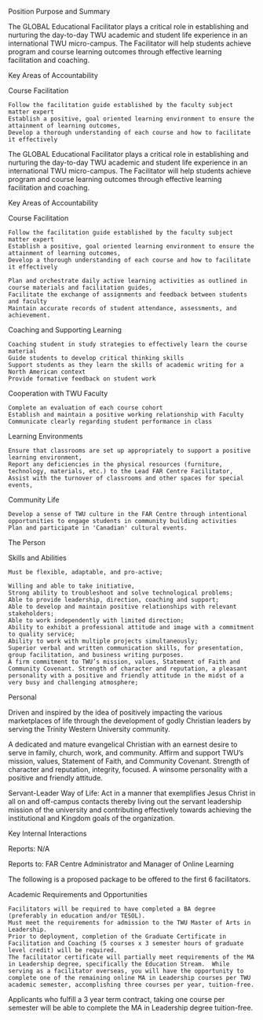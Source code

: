 Position Purpose and Summary


The GLOBAL Educational Facilitator plays a critical role in establishing and nurturing the day-to-day TWU academic and student life experience in an international TWU micro-campus. The Facilitator will help students achieve program and course learning outcomes through effective learning facilitation and coaching. 

 

Key Areas of Accountability

 Course Facilitation 

    Follow the facilitation guide established by the faculty subject matter expert
    Establish a positive, goal oriented learning environment to ensure the attainment of learning outcomes, 
    Develop a thorough understanding of each course and how to facilitate it effectively 

The GLOBAL Educational Facilitator plays a critical role in establishing and nurturing the day-to-day TWU academic and student life experience in an international TWU micro-campus. The Facilitator will help students achieve program and course learning outcomes through effective learning facilitation and coaching.



Key Areas of Accountability

 Course Facilitation

    Follow the facilitation guide established by the faculty subject matter expert
    Establish a positive, goal oriented learning environment to ensure the attainment of learning outcomes,
    Develop a thorough understanding of each course and how to facilitate it effectively

    Plan and orchestrate daily active learning activities as outlined in course materials and facilitation guides,
    Facilitate the exchange of assignments and feedback between students and faculty
    Maintain accurate records of student attendance, assessments, and achievement.

Coaching and Supporting Learning

    Coaching student in study strategies to effectively learn the course material
    Guide students to develop critical thinking skills
    Support students as they learn the skills of academic writing for a North American context
    Provide formative feedback on student work

Cooperation with TWU Faculty

    Complete an evaluation of each course cohort
    Establish and maintain a positive working relationship with Faculty
    Communicate clearly regarding student performance in class

Learning Environments 


    Ensure that classrooms are set up appropriately to support a positive learning environment,
    Report any deficiencies in the physical resources (furniture, technology, materials, etc.) to the Lead FAR Centre Facilitator,
    Assist with the turnover of classrooms and other spaces for special events,

Community Life

    Develop a sense of TWU culture in the FAR Centre through intentional opportunities to engage students in community building activities
    Plan and participate in 'Canadian' cultural events.


The Person

Skills and Abilities

    Must be flexible, adaptable, and pro-active; 

    Willing and able to take initiative,
    Strong ability to troubleshoot and solve technological problems;
    Able to provide leadership, direction, coaching and support;
    Able to develop and maintain positive relationships with relevant stakeholders;
    Able to work independently with limited direction;
    Ability to exhibit a professional attitude and image with a commitment to quality service;
    Ability to work with multiple projects simultaneously;
    Superior verbal and written communication skills, for presentation, group facilitation, and business writing purposes.
    A firm commitment to TWU’s mission, values, Statement of Faith and Community Covenant. Strength of character and reputation, a pleasant personality with a positive and friendly attitude in the midst of a very busy and challenging atmosphere;

Personal

Driven and inspired by the idea of positively impacting the various marketplaces of life through the development of godly Christian leaders by serving the Trinity Western University community.

A dedicated and mature evangelical Christian with an earnest desire to serve in family, church, work, and community. Affirm and support TWU’s mission, values, Statement of Faith, and Community Covenant. Strength of character and reputation, integrity, focused. A winsome personality with a positive and friendly attitude.

Servant-Leader Way of Life: Act in a manner that exemplifies Jesus Christ in all on and off-campus contacts thereby living out the servant leadership mission of the university and contributing effectively towards achieving the institutional and Kingdom goals of the organization.



Key Internal Interactions

Reports: N/A

Reports to: FAR Centre Administrator and Manager of Online Learning


The following is a proposed package to be offered to the first 6 facilitators.



Academic Requirements and Opportunities

    Facilitators will be required to have completed a BA degree (preferably in education and/or TESOL).  
    Must meet the requirements for admission to the TWU Master of Arts in Leadership.
    Prior to deployment, completion of the Graduate Certificate in Facilitation and Coaching (5 courses x 3 semester hours of graduate level credit) will be required.
    The facilitator certificate will partially meet requirements of the MA in Leadership degree, specifically the Education Stream.  While serving as a facilitator overseas, you will have the opportunity to complete one of the remaining online MA in Leadership courses per TWU academic semester, accomplishing three courses per year, tuition-free.

Applicants who fulfill a 3 year term contract, taking one course per semester will be able to complete the MA in Leadership degree tuition-free.  

